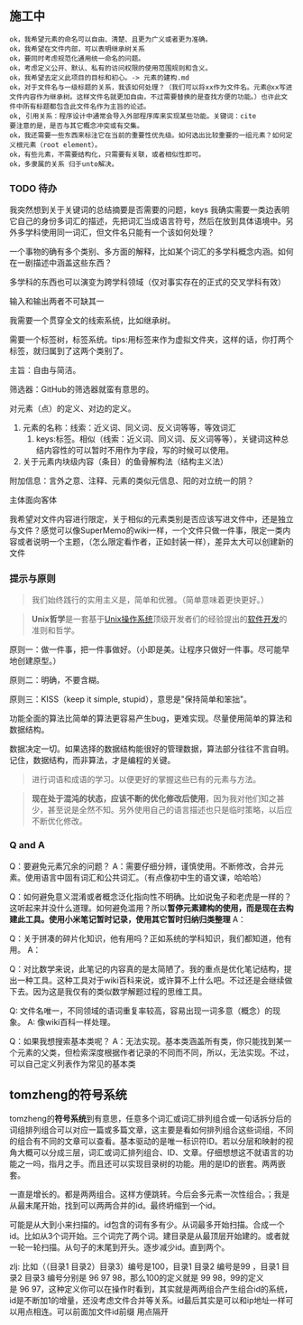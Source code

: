 ## 施工中

```
ok，我希望元素的命名可以自由、清楚、且更为广义或者更为准确。
ok，我希望在文件内部，可以表明继承树关系
ok，要同时考虑规范化通用统一命名的问题。
ok，考虑定义公开、默认、私有的访问权限的使用范围规则和含义。
ok，我希望去定义此项目的目标和初心。-> 元素的建构.md
ok，对于文件名与一级标题的关系，我该如何处理？（我们可以将xx作为文件名。元素@xx写进文件内容作为继承树。这样文件名就更加自由，不过需要替换的是查找方便的功能。）也许此文件中所有标题都包含此文件名作为主旨的论述。
ok, 引用关系：程序设计中通常会导入外部程序库来实现某些功能。关键词：cite
要注意的是，是否与其它概念冲突或有交集。
ok，我还需要一些东西来标注它在当前的重要性优先级。如何选出比较重要的一组元素？如何定义根元素（root element）。
ok，有些元素，不需要结构化，只需要有关联，或者相似性即可。
ok，多隶属的关系 归于unto解决。
```

### TODO 待办

我突然想到关于关键词的总结摘要是否需要的问题，keys
我确实需要一类边表明它自己的身份多词汇的描述，先把词汇当成语言符号，然后在放到具体语境中。另外多学科使用同一词汇，但文件名只能有一个该如何处理？

一个事物的确有多个类别、多方面的解释，比如某个词汇的多学科概念内涵。如何在一剧描述中涵盖这些东西？

多学科的东西也可以演变为跨学科领域（仅对事实存在的正式的交叉学科有效）

<!-- 总的来说，是对页面在点集中相对位置类型和关系的描述，适当弃用关系对的描述，选择通过反链查看关联-->

输入和输出两者不可缺其一

我需要一个贯穿全文的线索系统，比如继承树。

需要一个标签树，标签系统。tips:用标签来作为虚拟文件夹，这样的话，你打两个标签，就归属到了这两个类别了。

主旨：自由与简洁。

筛选器：GitHub的筛选器就蛮有意思的。

对元素（点）的定义、对边的定义。

1. 元素的名称：线索：近义词、同义词、反义词等等，等效词汇
   1. keys:标签。相似（线索：近义词、同义词、反义词等等），关键词这种总结内容性的可以暂时不用作为字段，写的时候可以使用。
2. 关于元素内块级内容（条目）的鱼骨解构法（结构主义法）

附加信息：言外之意、注释、元素的类似元信息、阳的对立统一的阴？

主体面向客体

我希望对文件内容进行限定，关于相似的元素类别是否应该写进文件中，还是独立与文件？感觉可以像SuperMemo的wiki一样，一个文件只做一件事，限定一类内容或者说明一个主题，（怎么限定看作者，正如封装一样），差异太大可以创建新的文件

### 提示与原则

> 我们始终践行的实用主义是，简单和优雅。（简单意味着更快更好。）

> **Unix哲学**是一套基于[Unix操作系统](https://zh.wikipedia.org/wiki/Unix "Unix")顶级开发者们的经验提出的[软件开发](https://zh.wikipedia.org/wiki/%E8%BD%AF%E4%BB%B6%E5%BC%80%E5%8F%91 "软件开发")的准则和哲学。

原则一：做一件事，把一件事做好。（小即是美。让程序只做好一件事。尽可能早地创建原型。）

原则二：明确，不要含糊。

原则三：KISS（keep it simple, stupid），意思是"保持简单和笨拙"。

功能全面的算法比简单的算法更容易产生bug，更难实现。尽量使用简单的算法和数据结构。

数据决定一切。如果选择的数据结构能很好的管理数据，算法部分往往不言自明。记住，数据结构，而非算法，才是编程的关键。


> 进行词语和成语的学习。以便更好的掌握这些已有的元素与方法。

>**现在处于混沌的状态，应该不断的优化修改后使用**，因为我对他们知之甚少，甚至说是全然不知。另外使用自己的语言描述也只是临时策略，以后应不断优化修改。


### Q and A

Q：要避免元素冗余的问题？
A：需要仔细分辨，谨慎使用。不断修改，合并元素。使用语言中固有词汇和公共词汇。（有点像初中生的语文课，哈哈哈）


Q：如何避免意义混淆或者概念泛化指向性不明确。比如说兔子和老虎是一样的？这听起来并没什么道理。如何避免滥用？所以**暂停元素建构的使用，而是现在去构建此工具。使用小米笔记暂时记录，使用其它暂时归纳归类整理**
A：

Q：关于拼凑的碎片化知识，他有用吗？正如系统的学科知识，我们都知道，他有用。
A：

Q：对比数学来说，此笔记的内容真的是太简陋了。我的重点是优化笔记结构，提出一种工具。这种工具对于wiki百科来说，或许算不上什么吧。不过还是会继续做下去。因为这是我仅有的类似数学解题过程的思维工具。


Q: 文件名唯一，不同领域的语词重复率较高，容易出现一词多意（概念）的现象。
A: 像wiki百科一样处理。

Q：如果我想搜索基本类呢？
A：无法实现。基本类涵盖所有类，你只能找到某一个元素的父类，但检索深度根据作者记录的不同而不同，所以，无法实现。不过，可以自己定义列表作为常见的基本类

## tomzheng的**符号系统**

tomzheng的**符号系统**到有意思，任意多个词汇或词汇排列组合或一句话拆分后的词组排列组合可以对应一篇或多篇文章，这主要是看如何排列组合这些词组，不同的组合有不同的文章可以查看。基本驱动的是唯一标识符ID。若以分层和映射的视角大概可以分成三层，词汇或词汇排列组合、ID、文章。仔细想想这不就语言的功能之一吗，指月之手。而且还可以实现目录树的功能。用的是ID的嵌套。两两嵌套。

一直是增长的。都是两两组合。这样方便跳转。今后会多元素一次性组合。；我是从最末尾开始，找到可以两两合并的id。最终坍缩到一个id。

可能是从大到小来扫描的。id包含的词有多有少。从词最多开始扫描。合成一个id。比如从3个词开始。三个词完了两个词。建目录是从最顶层开始建的。或者就一轮一轮扫描。从句子的末尾到开头。逐步减少id。直到两个。

zlj:
比如（（目录1 目录2）目录3）编号是100，目录1 目录2 编号是99 ，目录1 目录2 目录3 编号分别是 96 97 98，那么100的定义就是 99 98，99的定义是 96 97，这种定义你可以在操作时看到，其实就是两两组合产生组合id的系统，id是不断加1的增量，还没考虑文件合并等关系。id最后其实是可以和ip地址一样可以用点相连。可以前面加文件id前缀 用点隔开